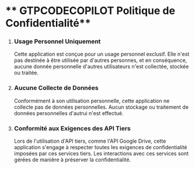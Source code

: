 ﻿# ** GTPCODECOPILOT Politique de Confidentialité** 
1. ### **Usage Personnel Uniquement**
   Cette application est conçue pour un usage personnel exclusif. 
   Elle n'est pas destinée à être utilisée par d'autres personnes, et en conséquence, aucune donnée personnelle d'autres utilisateurs n'est collectée, stockée ou traitée.
1. ### **Aucune Collecte de Données**
   Conformément à son utilisation personnelle, cette application ne collecte pas de données personnelles.
   Aucun stockage ou traitement de données personnelles d'autrui n'est effectué.
1. ### **Conformité aux Exigences des API Tiers**
   Lors de l'utilisation d'API tiers, comme l'API Google Drive, cette application s'engage à respecter toutes les exigences de confidentialité imposées par ces services tiers.
   Les interactions avec ces services sont gérées de manière à préserver la confidentialité.
